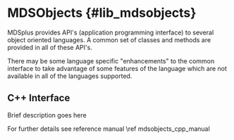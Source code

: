 MDSObjects  {#lib_mdsobjects}
==========


MDSplus provides API's (application programming interface) to several object 
oriented languages. A common set of classes and methods are provided in all 
of these API's. 

There may be some language specific "enhancements" to the common interface to 
take advantage of some features of the language which are not available in all 
of the languages supported. 


C++ Interface
-------------

Brief description goes here

For further details see reference manual \ref mdsobjects_cpp_manual
